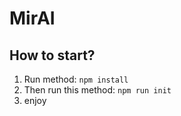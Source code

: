 # MirAI

## How to start?
1. Run method:
``
npm install
``
2. Then run this method:
``
npm run init
``
3. enjoy
